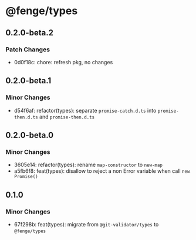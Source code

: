 # @fenge/types

## 0.2.0-beta.2

### Patch Changes

- 0d0f18c: chore: refresh pkg, no changes

## 0.2.0-beta.1

### Minor Changes

- d54f6af: refactor(types): separate `promise-catch.d.ts` into `promise-then.d.ts` and `promise-then.d.ts`

## 0.2.0-beta.0

### Minor Changes

- 3605e14: refactor(types): rename `map-constructor` to `new-map`
- a5fb6f8: feat(types): disallow to reject a non Error variable when call `new Promise()`

## 0.1.0

### Minor Changes

- 67f298b: feat(types): migrate from `@git-validator/types` to `@fenge/types`
